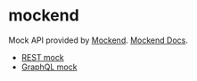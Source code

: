 # mockend
Mock API provided by [Mockend](https://mockend.com/).
[Mockend Docs](https://docs.mockend.com/).

- [REST mock](https://mockend.com/ghomarques/mockend)
- [GraphQL mock](https://mockend.com/ghomarques/mockend/graphql)
